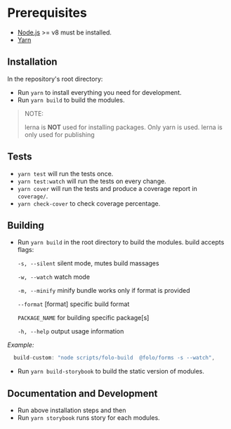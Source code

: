 # Prerequisites

- [Node.js](http://nodejs.org/) >= v8 must be installed.
- [Yarn](https://yarnpkg.com/en/docs/install)

## Installation

In the repository's root directory:

- Run `yarn` to install everything you need for development.
- Run `yarn build` to build the modules.

> NOTE:
>
> lerna is **NOT** used for installing packages. Only yarn is used. lerna is only used for publishing

## Tests

- `yarn test` will run the tests once.
- `yarn test:watch` will run the tests on every change.
- `yarn cover` will run the tests and produce a coverage report in `coverage/`.
- `yarn check-cover` to check coverage percentage.

## Building

- Run `yarn build` in the root directory to build the modules.
  build accepts flags:

  `-s, --silent` silent mode, mutes build massages

  `-w, --watch` watch mode

  `-m, --minify` minify bundle works only if format is provided

  `--format` [format] specific build format

  `PACKAGE_NAME` for building specific package[s]

  `-h, --help` output usage information

_Example:_

```js
  build-custom: "node scripts/folo-build  @folo/forms -s --watch",
```

- Run `yarn build-storybook` to build the static version of modules.

## Documentation and Development

- Run above installation steps and then
- Run `yarn storybook` runs story for each modules.
